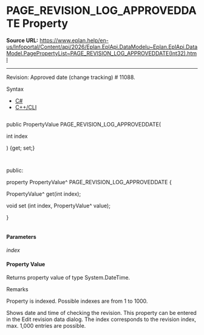 # PAGE_REVISION_LOG_APPROVEDDATE Property

**Source URL:** https://www.eplan.help/en-us/Infoportal/Content/api/2026/Eplan.EplApi.DataModelu~Eplan.EplApi.DataModel.PagePropertyList~PAGE_REVISION_LOG_APPROVEDDATE(Int32).html

---

Revision: Approved date (change tracking) # 11088.

Syntax

- [C#](#i-syntax-CS)
- [C++/CLI](#i-syntax-CPP2005)

```
```
public PropertyValue PAGE_REVISION_LOG_APPROVEDDATE( 

   int index

) {get; set;}
```
```

```
```
public:

property PropertyValue^ PAGE_REVISION_LOG_APPROVEDDATE {

   PropertyValue^ get(int index);

   void set (int index, PropertyValue^ value);

}
```
```

#### Parameters

*index*

#### Property Value

Returns property value of type System.DateTime.

Remarks

Property is indexed. Possible indexes are from 1 to 1000.

Shows date and time of checking the revision. This property can be entered in the Edit revision data dialog. The index corresponds to the revision index, max. 1,000 entries are possible.
